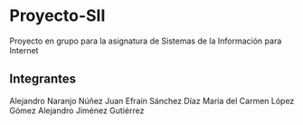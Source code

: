 # Proyecto-SII
Proyecto en grupo para la asignatura de Sistemas de la Información para Internet

## Integrantes
Alejandro Naranjo Núñez
Juan Efraín Sánchez Díaz
María del Carmen López Gómez
Alejandro Jiménez Gutiérrez
